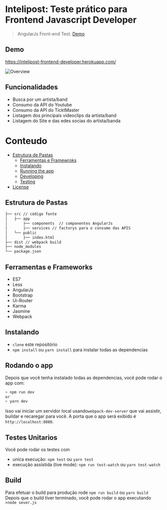 # Intelipost: Teste prático para Frontend Javascript Developer

>  AngularJs Front-end Test. [Demo](https://intelipost-frontend-developer.herokuapp.com/) 

## Demo
https://intelipost-frontend-developer.herokuapp.com/

![Overview](https://i.imgur.com/OCjt0c0.png)
## Funcionalidades
- Busca por um artista/band
- Consumo da API do Youtube
- Consumo da API do TicktMaster
- Listagem dos principais videoclips da artista/band
- Listagem do Site e das edes socias do artista/banda

# Conteudo

* [Estrutura de Pastas](#estrutura-de-pastas)
    * [Ferramentas e Framewroks](#dependencies)
    * [Instalando](#installing)
    * [Running the app](#running-the-app)
    * [Developing](#developing)
    * [Testing](#testing)
* [License](#license)


## Estrutura de Pastas
```sh
├── src // código fonte
│   ├── app
│       ├── components  // componentes AngularJs 
│       ├── services // factorys para o consumo das APIS
│   └── public 
│       ├── index.html
├── dist // webpack build
├── node_modules
└── package.json
```


## Ferramentas e Frameworks
- ES7
- Less
- AngularJs
- Bootstrap
- Ui-Router
- Karma
- Jasmine
- Webpack

## Instalando
* `clone` este repositório
* `npm install` ou `yarn install`  para instalar todas as dependencias
## Rodando o app
Depois que você tenha instalado todas as dependencias, você pode rodar o app com:
```sh
> npm run dev
or
> yarn dev
```
Isso vai iniciar um servidor local usando`webpack-dev-server` que vai assistir, buildar e recaregar para você. A porta que o app será exibido é  `http://localhost:8080`.


## Testes Unitarios
Você pode rodar os testes com
* uníca execução: `npm test` ou  `yarn test`
* execução assistida (live mode): `npm run test-watch` ou `yarn test-watch` 

## Build
Para efetuar o build para produção  rode `npm run build` ou `yarn build` 
Depois que o build tiver terminado, você pode rodar o app executando `>node sever.js` 